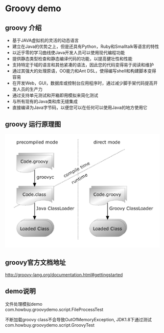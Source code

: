 # Groovy demo  

## groovy 介绍

* 基于JAVA虚拟机的灵活的动态语言
* 建立在Java的优势之上，但是还具有Python，Ruby和Smalltalk等语言的特性
* 以近乎零的学习曲线使Java开发人员可以使用现代编程功能
* 提供静态类型检查和静态编译代码的功能，以提高健壮性和性能
* 支持特定于域的语言和其他紧凑的语法，因此您的代码变得易于阅读和维护
* 通过其强大的处理原语，OO能力和Ant DSL，使得编写shell和构建脚本变得容易
* 在开发Web，GUI，数据库或控制台应用程序时，通过减少脚手架代码提高开发人员的生产力
* 通过支持单元测试和开箱即用模拟来简化测试
* 与所有现有的Java类和库无缝集成
* 直接编译为Java字节码，以便您可以在任何可以使用Java的地方使用它

## groovy 运行原理图
![groovy运行原理图](https://raw.githubusercontent.com/LiaoYiWei/groovydemo/master/doc/groovy.png)

## groovy官方文档地址
<http://groovy-lang.org/documentation.html#gettingstarted>

## demo说明
文件处理模拟demo  
com.howbuy.groovydemo.script.FileProcessTest 

不断加载groovy class不会导致OutOfMemoryException, JDK1.8下通过测试  
com.howbuy.groovydemo.script.GroovyTest







